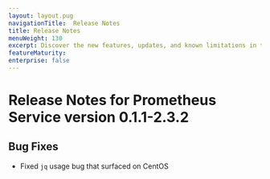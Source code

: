 ```yaml
---
layout: layout.pug
navigationTitle:  Release Notes
title: Release Notes
menuWeight: 130
excerpt: Discover the new features, updates, and known limitations in this release of the Prometheus Service
featureMaturity:
enterprise: false
---
```


# Release Notes for Prometheus Service version 0.1.1-2.3.2

## Bug Fixes

- Fixed `jq` usage bug that surfaced on CentOS

<!-- # Release Notes for Prometheus Service version 0.1.0-2.3.2

This is the first release of DC/OS Prometheus framework.

* Prometheus v2.3.2, AlertManager v0.15.1, PushGateway v0.5.2
* The framework provides options to provide the Prometheus, AlertManager and Rules configuration.
* The default `prometheus` config scrapes DC/OS master, agents in the cluster and does Prometheus Self Monitoring.
 -->
